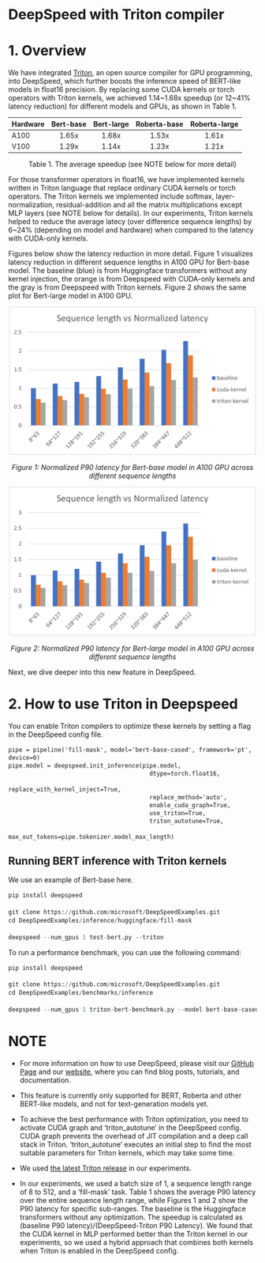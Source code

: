 # DeepSpeed with Triton compiler

# 1. Overview

We have integrated [Triton](https://github.com/openai/triton), an open source compiler for GPU programming, into DeepSpeed, which further boosts the inference speed of BERT-like models in float16 precision.
By replacing some CUDA kernels or torch operators with Triton kernels, we achieved 1.14\~1.68x speedup (or 12\~41% latency reduction) for different models and GPUs, as shown in Table 1.

<div align="center">

| Hardware | Bert-base | Bert-large | Roberta-base | Roberta-large |
|----------|:------:|:------:|:------:|:------:|
| A100 |1.65x | 1.68x | 1.53x | 1.61x |
| V100 | 1.29x | 1.14x | 1.23x | 1.21x |

Table 1. The average speedup (see NOTE below for more detail)


</div>

For those transformer operators in float16, we have implemented kernels written in Triton language that replace ordinary CUDA kernels or torch operators.
The Triton kernels we implemented include softmax, layer-normalization, residual-addition and all the matrix multiplications except MLP layers (see NOTE below for details).
In our experiments, Triton kernels helped to reduce the average latecy (over difference sequence lengths) by 6\~24% (depending on model and hardware) when compared to the latency with CUDA-only kernels.


Figures below show the latency reduction in more detail.
Figure 1 visualizes latency reduction in different sequence lengths in A100 GPU for Bert-base model.
The baseline (blue) is from Huggingface transformers without any kernel injection, the orange is from Deepspeed with CUDA-only kernels and the gray is from Deepspeed with Triton kernels.
Figure 2 shows the same plot for Bert-large model in A100 GPU.

<div align="center">

<img src="../assets/images/triton-bert-base-latency.png" width="500px" alt="triton-bert-base-latency"/>

*Figure 1: Normalized P90 latency for Bert-base model in A100 GPU across different sequence lengths*

<img src="../assets/images/triton-bert-large-latency.png" width="500px" alt="triton-bert-large-latency"/>

*Figure 2: Normalized P90 latency for Bert-large model in A100 GPU across different sequence lengths*

</div>


Next, we dive deeper into this new feature in DeepSpeed.

# 2. How to use Triton in Deepspeed

You can enable Triton compilers to optimize these kernels by setting a flag in the DeepSpeed config file.

```
pipe = pipeline('fill-mask', model='bert-base-cased', framework='pt', device=0)
pipe.model = deepspeed.init_inference(pipe.model,
                                        dtype=torch.float16,
                                        replace_with_kernel_inject=True,
                                        replace_method='auto',
                                        enable_cuda_graph=True,
                                        use_triton=True,
                                        triton_autotune=True,
                                        max_out_tokens=pipe.tokenizer.model_max_length)
```


## Running BERT inference with Triton kernels

We use an example of Bert-base here.

```python
pip install deepspeed

git clone https://github.com/microsoft/DeepSpeedExamples.git
cd DeepSpeedExamples/inference/huggingface/fill-mask

deepspeed --num_gpus 1 test-bert.py --triton
```

To run a performance benchmark, you can use the following command:

```python
pip install deepspeed

git clone https://github.com/microsoft/DeepSpeedExamples.git
cd DeepSpeedExamples/benchmarks/inference

deepspeed --num_gpus 1 triton-bert-benchmark.py --model bert-base-cased --dtype fp16 --kernel-inject --deepspeed --graphs --triton
```

# NOTE
<!-- **_NOTE:_** -->
* For more information on how to use DeepSpeed, please visit our [GitHub Page](https://github.com/microsoft/DeepSpeedExamples) and our [website](https://www.deepspeed.ai/), where you can find blog posts, tutorials, and documentation.

* This feature is currently only supported for BERT, Roberta and other BERT-like models, and not for text-generation models yet.

* To achieve the best performance with Triton optimization, you need to activate CUDA graph and ‘triton_autotune’ in the DeepSpeed config. CUDA graph prevents the overhead of JIT compilation and a deep call stack in Triton. ‘triton_autotune’ executes an initial step to find the most suitable parameters for Triton kernels, which may take some time.

* We used [the latest Triton release](https://pypi.org/project/triton/2.0.0.post1/) in our experiments.

* In our experiments, we used a batch size of 1, a sequence length range of 8 to 512, and a ‘fill-mask’ task. Table 1 shows the average P90 latency over the entire sequence length range, while Figures 1 and 2 show the P90 latency for specific sub-ranges. The baseline is the Huggingface transformers without any optimization. The speedup is calculated as (baseline P90 latency)/(DeepSpeed-Triton P90 Latency). We found that the CUDA kernel in MLP performed better than the Triton kernel in our experiments, so we used a hybrid approach that combines both kernels when Triton is enabled in the DeepSpeed config.
